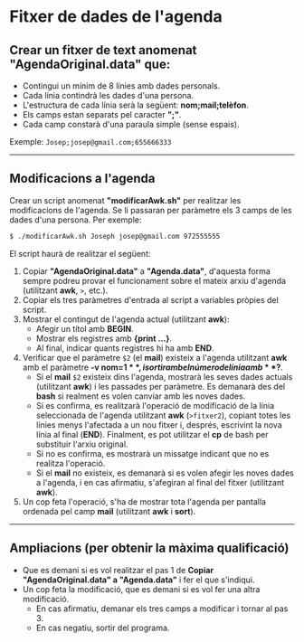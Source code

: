 
# Fitxer de dades de l'agenda

## Crear un fitxer de text anomenat "AgendaOriginal.data" que:

- Contingui un mínim de 8 línies amb dades personals.
- Cada línia contindrà les dades d'una persona.
- L'estructura de cada línia serà la següent: **nom;mail;telèfon**.
- Els camps estan separats pel caracter **";"**.
- Cada camp constarà d'una paraula simple (sense espais).

Exemple:
`Josep;josep@gmail.com;655666333`

---

## Modificacions a l'agenda

Crear un script anomenat **"modificarAwk.sh"** per realitzar les modificacions de l'agenda. Se li passaran per paràmetre els 3 camps de les dades d'una persona. Per exemple:

```bash
$ ./modificarAwk.sh Joseph josep@gmail.com 972555555
```

El script haurà de realitzar el següent:

1. Copiar **"AgendaOriginal.data"** a **"Agenda.data"**, d'aquesta forma sempre podreu provar el funcionament sobre el mateix arxiu d'agenda (utilitzant **awk**, `>`, etc.).
2. Copiar els tres paràmetres d'entrada al script a variables pròpies del script.
3. Mostrar el contingut de l'agenda actual (utilitzant **awk**):
   - Afegir un títol amb **BEGIN**.
   - Mostrar els registres amb **{print ...}**.
   - Al final, indicar quants registres hi ha amb **END**.
4. Verificar que el paràmetre `$2` (el **mail**) existeix a l'agenda utilitzant **awk** amb el paràmetre **-v nom=$1**, i sortir amb el número de línia amb **$?**.
   - Si el **mail** `$2` existeix dins l'agenda, mostrarà les seves dades actuals (utilitzant **awk**) i les passades per paràmetre. Es demanarà des del **bash** si realment es volen canviar amb les noves dades.
   - Si es confirma, es realitzarà l'operació de modificació de la línia seleccionada de l'agenda utilitzant **awk** (`>fitxer2`), copiant totes les línies menys l'afectada a un nou fitxer i, després, escrivint la nova línia al final (**END**). Finalment, es pot utilitzar el **cp** de bash per substituir l'arxiu original.
   - Si no es confirma, es mostrarà un missatge indicant que no es realitza l'operació.
   - Si el **mail** no existeix, es demanarà si es volen afegir les noves dades a l'agenda, i en cas afirmatiu, s'afegiran al final del fitxer (utilitzant **awk**).
5. Un cop feta l'operació, s'ha de mostrar tota l'agenda per pantalla ordenada pel camp **mail** (utilitzant **awk** i **sort**).

---

## Ampliacions (per obtenir la màxima qualificació)

- Que es demani si es vol realitzar el pas 1 de **Copiar "AgendaOriginal.data" a "Agenda.data"** i fer el que s'indiqui.
- Un cop feta la modificació, que es demani si es vol fer una altra modificació.
  - En cas afirmatiu, demanar els tres camps a modificar i tornar al pas 3.
  - En cas negatiu, sortir del programa.

